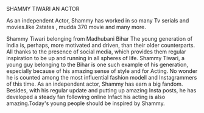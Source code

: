 <p>SHAMMY TIWARI AN ACTOR</p>

<p> As an independent Actor, Shammy has worked in so many Tv serials and movies.like 2states , mudda 370 movie and many more.</p>

<p>Shammy Tiwari belonging from Madhubani Bihar  The young generation of India is, perhaps, more motivated and driven, than their older counterparts. All thanks to the presence of social media, which provides them regular inspiration to be up and running in all spheres of life. Shammy Tiwari, a young guy belonging to the Bihar is one such example of his generation, especially because of his amazing sense of style and for Acting. No wonder he is counted among the most influential fashion modell and Instagrammers of this time. As an independent actor, Shammy has earn a big fandom. Besides, with his regular update and putting up amazing Insta posts, he has developed a steady fan following online Infact his acting is also amazing.Today's young people should be inspired by Shammy.</p>